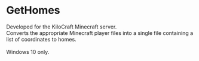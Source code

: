 # GetHomes
Developed for the KiloCraft Minecraft server. </br>
Converts the appropriate Minecraft player files into a single file containing a list of coordinates to homes. </br>
</br>
Windows 10 only.
